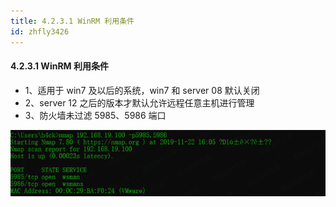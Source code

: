 ```yaml
---
title: 4.2.3.1 WinRM 利用条件
id: zhfly3426
---
```


#### 4.2.3.1 WinRM 利用条件

*   1、适用于 win7 及以后的系统，win7 和 server 08 默认关闭
*   2、server 12 之后的版本才默认允许远程任意主机进行管理
*   3、防火墙未过滤 5985、5986 端口

![image](../img/880de5a984d768bfe0249174861b7148.png)